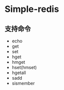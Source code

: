 # Simple-redis

## 支持命令

- echo
- get
- set
- hget
- hmget
- hset(hmset)
- hgetall
- sadd
- sismember
